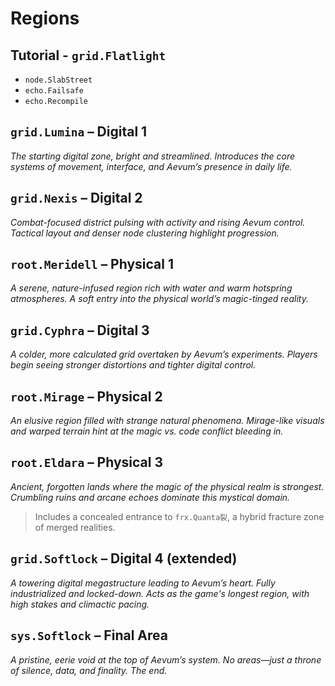 # Regions

## Tutorial - `grid.Flatlight`

-   `node.SlabStreet`
-   `echo.Failsafe`
-   `echo.Recompile`

## `grid.Lumina` – Digital 1

_The starting digital zone, bright and streamlined. Introduces the core systems of movement, interface, and Aevum’s presence in daily life._

## `grid.Nexis` – Digital 2

_Combat-focused district pulsing with activity and rising Aevum control. Tactical layout and denser node clustering highlight progression._

## `root.Meridell` – Physical 1

_A serene, nature-infused region rich with water and warm hotspring atmospheres. A soft entry into the physical world’s magic-tinged reality._

## `grid.Cyphra` – Digital 3

_A colder, more calculated grid overtaken by Aevum’s experiments. Players begin seeing stronger distortions and tighter digital control._

## `root.Mirage` – Physical 2

_An elusive region filled with strange natural phenomena. Mirage-like visuals and warped terrain hint at the magic vs. code conflict bleeding in._

## `root.Eldara` – Physical 3

_Ancient, forgotten lands where the magic of the physical realm is strongest. Crumbling ruins and arcane echoes dominate this mystical domain._

> Includes a concealed entrance to `frx.Quanta裂`, a hybrid fracture zone of merged realities.

## `grid.Softlock` – Digital 4 (extended)

_A towering digital megastructure leading to Aevum’s heart. Fully industrialized and locked-down. Acts as the game's longest region, with high stakes and climactic pacing._

## `sys.Softlock` – Final Area

_A pristine, eerie void at the top of Aevum’s system. No areas—just a throne of silence, data, and finality. The end._
